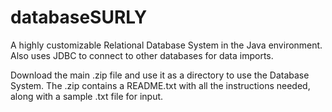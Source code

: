 # databaseSURLY
A highly customizable Relational Database System in the Java environment. Also uses JDBC to connect to other databases for data imports.

Download the main .zip file and use it as a directory to use the Database System. 
The .zip contains a README.txt with all the instructions needed, along with a sample .txt file for input.
